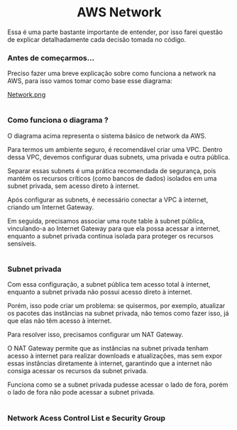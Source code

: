 ### <h1 align=center> AWS Network </h1>

Essa é uma parte bastante importante de entender, por isso farei questão de explicar detalhadamente cada decisão tomada no código.

### Antes de começarmos...

Preciso fazer uma breve explicação sobre como funciona a network na AWS, para isso vamos tomar como base esse diagrama:

[Network.png](https://github.com/Rodrigolppz/Vexpenses-Terraform/blob/main/Arquivos/network/Network.png)
#
### Como funciona o diagrama ? 

<p>
  O diagrama acima representa o sistema básico de network da AWS.

 Para termos um ambiente seguro, é recomendável criar uma VPC. Dentro dessa VPC, devemos configurar duas subnets, uma privada e outra pública. 
 
 Separar essas subnets é uma prática recomendada de segurança, pois mantém os recursos críticos (como bancos de dados) isolados em uma subnet privada, sem acesso direto à internet. 
 
 Após configurar as subnets, é necessário conectar a VPC à internet, criando um Internet Gateway. 
 
 Em seguida, precisamos associar uma route table à subnet pública, vinculando-a ao Internet Gateway para que ela possa acessar a internet, enquanto a subnet privada continua isolada para proteger os recursos sensíveis.

</p>

#

### Subnet privada 

<p>
  Com essa configuração, a subnet pública tem acesso total à internet, enquanto a subnet privada não possui acesso direto à internet. 
  
  Porém, isso pode criar um problema: se quisermos, por exemplo, atualizar os pacotes das instâncias na subnet privada, não temos como fazer isso, já que elas não têm acesso à internet. 
  
  Para resolver isso, precisamos configurar um NAT Gateway. 
  
  O NAT Gateway permite que as instâncias na subnet privada tenham acesso à internet para realizar downloads e atualizações, mas sem expor essas instâncias diretamente à internet, garantindo que a internet não consiga acessar os recursos da subnet privada. 
  
  Funciona como se a subnet privada pudesse acessar o lado de fora, porém o lado de fora não pode acessar a subnet privada.
  
</p>

#

### Network Acess Control List e Security Group



